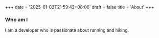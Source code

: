 +++
date = '2025-01-02T21:59:42+08:00'
draft = false
title = 'About'
+++

### Who am I
I am a developer who is passionate about running and hiking.
